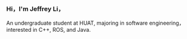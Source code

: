 ### Hi，I'm Jeffrey Li，
An undergraduate student at HUAT, majoring in software engineering，
interested in C++, ROS, and Java.
